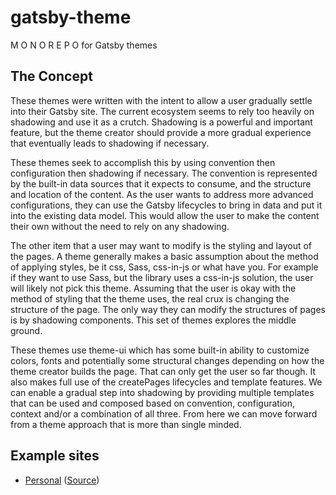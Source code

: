 # gatsby-theme
M O N O R E P O for Gatsby themes

## The Concept
These themes were written with the intent to allow a user gradually settle into their Gatsby site. The current ecosystem seems to rely too heavily on shadowing and use it as a crutch. Shadowing is a powerful and important feature, but the theme creator should provide a more gradual experience that eventually leads to shadowing if necessary.

These themes seek to accomplish this by using convention then configuration then shadowing if necessary. The convention is represented by the built-in data sources that it expects to consume, and the structure and location of the content. As the user wants to address more advanced configurations, they can use the Gatsby lifecycles to bring in data and put it into the existing data model. This would allow the user to make the content their own without the need to rely on any shadowing.

The other item that a user may want to modify is the styling and layout of the pages. A theme generally makes a basic assumption about the method of applying styles, be it css, Sass, css-in-js or what have you. For example if they want to use Sass, but the library uses a css-in-js solution, the user will likely not pick this theme. Assuming that the user is okay with the method of styling that the theme uses, the real crux is changing the structure of the page. The only way they can modify the structures of pages is by shadowing components. This set of themes explores the middle ground.

These themes use theme-ui which has some built-in ability to customize colors, fonts and potentially some structural changes depending on how the theme creator builds the page. That can only get the user so far though. It also makes full use of the createPages lifecycles and template features. We can enable a gradual step into shadowing by providing multiple templates that can be used and composed based on convention, configuration, context and/or a combination of all three. From here we can move forward from a theme approach that is more than single minded.

## Example sites
- [Personal](https://jbolda-gatsby-theme-personal.netlify.com/) ([Source](https://github.com/jbolda/gatsby-theme/tree/master/examples/personal))
